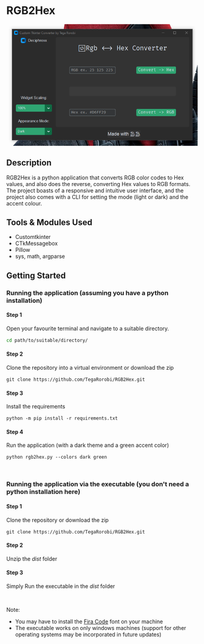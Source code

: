 # RGB2Hex
![Preview of the running application with a desktop background](assets/preview-1.png)
## Description
RGB2Hex is a python application that converts RGB color codes to Hex values, 
and also does the reverse, converting Hex values to RGB formats. The project boasts
of a responsive and intuitive user interface, and the project also comes with a 
CLI for setting the mode (light or dark) and the accent colour.

## Tools & Modules Used
- Customtkinter
- CTkMessagebox
- Pillow
- sys, math, argparse

## Getting Started
### Running the application (assuming you have a python installation)

#### Step 1
Open your favourite terminal and navigate to a suitable directory.  
```bash
cd path/to/suitable/directory/
```

#### Step 2
Clone the repository into a virtual environment or download the zip
```
git clone https://github.com/TegaRorobi/RGB2Hex.git
```

#### Step 3
Install the requirements
```
python -m pip install -r requirements.txt
```

#### Step 4
Run the application (with a dark theme and a green accent color)
```
python rgb2hex.py --colors dark green
```

<br>

### Running the application via the executable (you don't need a python installation here)
#### Step 1
Clone the repository or download the zip
```
git clone https://github.com/TegaRorobi/RGB2Hex.git
```

#### Step 2
Unzip the _dist_ folder

#### Step 3
Simply Run the executable in the _dist_ folder

<br>

Note:
- You may have to install the [Fira Code](https://fonts.google.com/specimen/Fira+Code) font on your machine
- The executable works on only windows machines (support for other operating systems may be incorporated in future updates)
